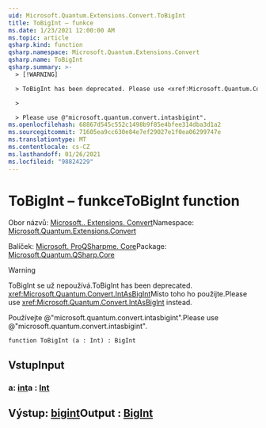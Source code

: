 ```yaml
---
uid: Microsoft.Quantum.Extensions.Convert.ToBigInt
title: ToBigInt – funkce
ms.date: 1/23/2021 12:00:00 AM
ms.topic: article
qsharp.kind: function
qsharp.namespace: Microsoft.Quantum.Extensions.Convert
qsharp.name: ToBigInt
qsharp.summary: >-
  > [!WARNING]

  > ToBigInt has been deprecated. Please use <xref:Microsoft.Quantum.Convert.IntAsBigInt> instead.

  >

  > Please use @"microsoft.quantum.convert.intasbigint".
ms.openlocfilehash: 68867d545c552c1498b9f85e4bfee314dba3d1a2
ms.sourcegitcommit: 71605ea9cc630e84e7ef29027e1f0ea06299747e
ms.translationtype: MT
ms.contentlocale: cs-CZ
ms.lasthandoff: 01/26/2021
ms.locfileid: "98824229"
---
```

# <a name="tobigint-function"></a><span data-ttu-id="b49f3-102">ToBigInt – funkce</span><span class="sxs-lookup"><span data-stu-id="b49f3-102">ToBigInt function</span></span>

<span data-ttu-id="b49f3-103">Obor názvů: [Microsoft.. Extensions. Convert](xref:Microsoft.Quantum.Extensions.Convert)</span><span class="sxs-lookup"><span data-stu-id="b49f3-103">Namespace: [Microsoft.Quantum.Extensions.Convert](xref:Microsoft.Quantum.Extensions.Convert)</span></span>

<span data-ttu-id="b49f3-104">Balíček: [Microsoft. ProQSharpme. Core](https://nuget.org/packages/Microsoft.Quantum.QSharp.Core)</span><span class="sxs-lookup"><span data-stu-id="b49f3-104">Package: [Microsoft.Quantum.QSharp.Core](https://nuget.org/packages/Microsoft.Quantum.QSharp.Core)</span></span>


> [!WARNING]
> <span data-ttu-id="b49f3-105">ToBigInt se už nepoužívá.</span><span class="sxs-lookup"><span data-stu-id="b49f3-105">ToBigInt has been deprecated.</span></span> <span data-ttu-id="b49f3-106"><xref:Microsoft.Quantum.Convert.IntAsBigInt>Místo toho ho použijte.</span><span class="sxs-lookup"><span data-stu-id="b49f3-106">Please use <xref:Microsoft.Quantum.Convert.IntAsBigInt> instead.</span></span>
>
> <span data-ttu-id="b49f3-107">Používejte @"microsoft.quantum.convert.intasbigint".</span><span class="sxs-lookup"><span data-stu-id="b49f3-107">Please use @"microsoft.quantum.convert.intasbigint".</span></span>



```qsharp
function ToBigInt (a : Int) : BigInt
```


## <a name="input"></a><span data-ttu-id="b49f3-108">Vstup</span><span class="sxs-lookup"><span data-stu-id="b49f3-108">Input</span></span>

### <a name="a--int"></a><span data-ttu-id="b49f3-109">a: [int](xref:microsoft.quantum.lang-ref.int)</span><span class="sxs-lookup"><span data-stu-id="b49f3-109">a : [Int](xref:microsoft.quantum.lang-ref.int)</span></span>





## <a name="output--bigint"></a><span data-ttu-id="b49f3-110">Výstup: [bigint](xref:microsoft.quantum.lang-ref.bigint)</span><span class="sxs-lookup"><span data-stu-id="b49f3-110">Output : [BigInt](xref:microsoft.quantum.lang-ref.bigint)</span></span>

